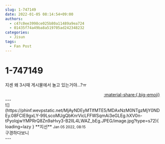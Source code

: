 ```yaml
---
slug: 1-747149
date: 2022-01-05 08:14:54+09:00
authors:
  - c47c0ee3998ce025b80a11489a9ea724
  - 01435f74a49ba8a519705ad242348232
categories:
  - Jisun
tags:
  - Fan Post
---
```


# 1-747149

<div class="post-container" markdown="1">
<div class="content-container md-sidebar__scrollwrap" markdown="1">

지센 왜 3시때 게시물에서 놀고 있는거야...?ㅠ

</div>
</div>

<div style="text-align: right;" markdown="1">
<a href="https://weverse.io/fromis9/fanpost/1-747149" style="text-align: right;">:material-share:{.big-emoji}</a>
</div>
---

<div class="comments-container md-sidebar__scrollwrap" markdown="1">
<div class="comment" markdown="1">
<div class='id-container' markdown="1">
![](https://phinf.wevpstatic.net/MjAyNDEyMTlfMTE5/MDAxNzM0NTgzMjY0NDEy.08FClE9gxLY-99LscoMUgQbKnrVicLFFWSqmAi3eGLEg.hXV0n-tPyoIqjwYMPRrQ8Zn9aHvy3-B2llL4LWAZ_bEg.JPEG/image.jpg?type=s72){ loading=lazy }
**<span class="artist">지선</span>** <small>Jan 05 2022, 08:15</small><br>
</div>
<div class='comment-body' markdown="1">
구경하다보니
</div>
</div>
</div>
---
